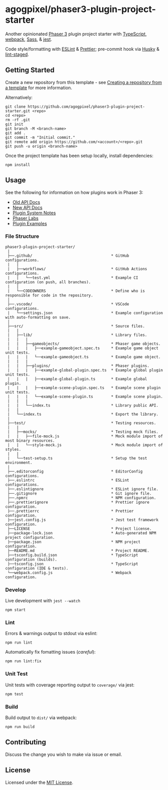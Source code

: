 # agogpixel/phaser3-plugin-project-starter

Another opinionated [Phaser 3](https://github.com/photonstorm/phaser) plugin project starter with [TypeScript](https://www.typescriptlang.org/), [webpack](https://webpack.js.org/), [Sass](https://sass-lang.com/), & [jest](https://jestjs.io/).

Code style/formatting with [ESLint](https://eslint.org/) & [Prettier](https://prettier.io/); pre-commit hook via [Husky](https://typicode.github.io/husky) & [lint-staged](https://github.com/okonet/lint-staged).

## Getting Started

Create a new repository from this template - see [Creating a repository from a template](https://docs.github.com/en/github/creating-cloning-and-archiving-repositories/creating-a-repository-on-github/creating-a-repository-from-a-template) for more information.

Alternatively:

```shell
git clone https://github.com/agogpixel/phaser3-plugin-project-starter.git <repo>
cd <repo>
rm -rf .git
git init
git branch -M <branch-name>
git add .
git commit -m "Initial commit."
git remote add origin https://github.com/<account>/<repo>.git
git push -u origin <branch-name>
```

Once the project template has been setup locally, install dependencies:

```shell
npm install
```

## Usage

See the following for information on how plugins work in Phaser 3:

-   [Old API Docs](https://photonstorm.github.io/phaser3-docs/Phaser.Plugins.html)
-   [New API Docs](https://newdocs.phaser.io/docs/3.55.2/Phaser.Plugins)
-   [Plugin System Notes](https://rexrainbow.github.io/phaser3-rex-notes/docs/site/pluginsystem/)
-   [Phaser Labs](https://labs.phaser.io/index.html?dir=plugins/&q=)
-   [Plugin Examples](https://phaser.io/examples/v3/category/plugins)

### File Structure

```text
phaser3-plugin-project-starter/
 |
 ├──.github/                                   * GitHub configurations.
 |   |
 |   ├──workflows/                             * GitHub Actions configurations.
 |   |   └──test.yml                           * Example CI configuration (on push, all branches).
 |   |
 |   └──CODEOWNERS                             * Define who is responsible for code in the repository.
 │
 ├──.vscode/                                   * VSCode configurations.
 |   └──settings.json                          * Example configuration with auto-formatting on save.
 │
 ├──src/                                       * Source files.
 |   |
 |   ├──lib/                                   * Library files.
 |   |   |
 |   |   ├──gameobjects/                       * Phaser game objects.
 |   |   |   ├──example-gameobject.spec.ts     * Example game object unit tests.
 |   |   |   └──example-gameobject.ts          * Example game object.
 |   |   |
 |   |   ├──plugins/                           * Phaser plugins.
 |   |   |   ├──example-global-plugin.spec.ts  * Example global plugin unit tests.
 |   |   |   ├──example-global-plugin.ts       * Example global plugin.
 |   |   |   ├──example-scene-plugin.spec.ts   * Example scene plugin unit tests.
 |   |   |   └──example-scene-plugin.ts        * Example scene plugin.
 |   |   |
 |   |   └──index.ts                           * Library public API.
 |   |
 |   └──index.ts                               * Export the library.
 |
 ├──test/                                      * Testing resources.
 |   |
 |   ├──mocks/                                 * Testing mock files.
 |   |   ├──file-mock.js                       * Mock module import of most binary resources.
 |   |   └──style-mock.js                      * Mock module import of styles.
 |   |
 |   └──test-setup.ts                          * Setup the test environment.
 |
 ├──.editorconfig                              * EditorConfig configurations.
 ├──.eslintrc                                  * ESLint configurations.
 ├──.eslintignore                              * ESLint ignore file.
 ├──.gitignore                                 * Git ignore file.
 ├──.npmrc                                     * NPM configuration.
 ├──.prettierignore                            * Prettier ignore configuration.
 ├──.prettierrc                                * Prettier configuration.
 ├──jest.config.js                             * Jest test framework configuration.
 ├──LICENSE                                    * Project license.
 ├──package-lock.json                          * Auto-generated NPM project configuration.
 ├──package.json                               * NPM project configuration.
 ├──README.md                                  * Project README.
 ├──tsconfig.build.json                        * TypeScript configuration (builds).
 ├──tsconfig.json                              * TypeScript configuration (IDE & tests).
 └──webpack.config.js                          * Webpack configuration.
```

### Develop

Live development with `jest --watch`

```shell
npm start
```

### Lint

Errors & warnings output to stdout via eslint:

```shell
npm run lint
```

Automatically fix fomatting issues (_careful_):

```shell
npm run lint:fix
```

### Unit Test

Unit tests with coverage reporting output to `coverage/` via jest:

```shell
npm test
```

### Build

Build output to `dist/` via webpack:

```shell
npm run build
```

## Contributing

Discuss the change you wish to make via issue or email.

## License

Licensed under the [MIT License](./LICENSE).
